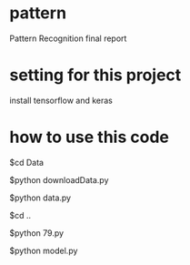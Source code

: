 # pattern
Pattern Recognition final report

# setting for this project
install tensorflow and keras

# how to use this code

$cd Data

$python downloadData.py

$python data.py

$cd ..

$python 79.py

$python model.py
